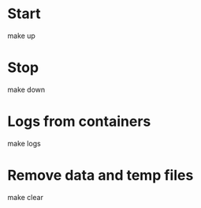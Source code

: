 # Start
make up

# Stop
make down

# Logs from containers
make logs

# Remove data and temp files
make clear